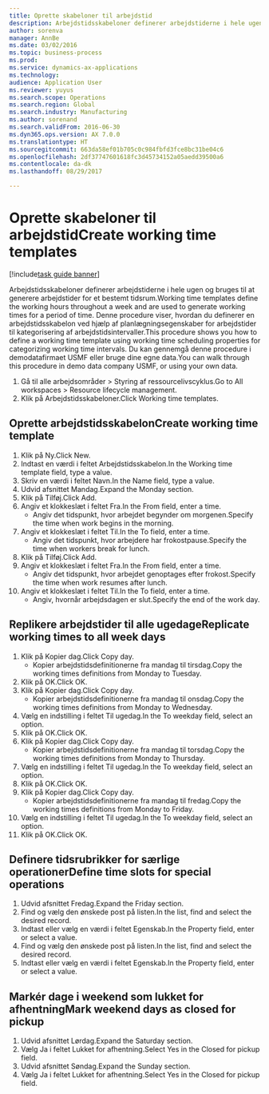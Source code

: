 ```yaml
--- 
title: Oprette skabeloner til arbejdstid
description: Arbejdstidsskabeloner definerer arbejdstiderne i hele ugen og bruges til at generere arbejdstider for et bestemt tidsrum.
author: sorenva
manager: AnnBe
ms.date: 03/02/2016
ms.topic: business-process
ms.prod: 
ms.service: dynamics-ax-applications
ms.technology: 
audience: Application User
ms.reviewer: yuyus
ms.search.scope: Operations
ms.search.region: Global
ms.search.industry: Manufacturing
ms.author: sorenand
ms.search.validFrom: 2016-06-30
ms.dyn365.ops.version: AX 7.0.0
ms.translationtype: HT
ms.sourcegitcommit: 663da58ef01b705c0c984fbfd3fce8bc31be04c6
ms.openlocfilehash: 2df37747601618fc3d45734152a05aedd39500a6
ms.contentlocale: da-dk
ms.lasthandoff: 08/29/2017

---
```

# <a name="create-working-time-templates"></a><span data-ttu-id="f164d-103">Oprette skabeloner til arbejdstid</span><span class="sxs-lookup"><span data-stu-id="f164d-103">Create working time templates</span></span>

[!include[task guide banner](../../includes/task-guide-banner.md)]

<span data-ttu-id="f164d-104">Arbejdstidsskabeloner definerer arbejdstiderne i hele ugen og bruges til at generere arbejdstider for et bestemt tidsrum.</span><span class="sxs-lookup"><span data-stu-id="f164d-104">Working time templates define the working hours throughout a week and are used to generate working times for a period of time.</span></span> <span data-ttu-id="f164d-105">Denne procedure viser, hvordan du definerer en arbejdstidsskabelon ved hjælp af planlægningsegenskaber for arbejdstider til kategorisering af arbejdstidsintervaller.</span><span class="sxs-lookup"><span data-stu-id="f164d-105">This procedure shows you how to define a working time template using working time scheduling properties for categorizing working time intervals.</span></span> <span data-ttu-id="f164d-106">Du kan gennemgå denne procedure i demodatafirmaet USMF eller bruge dine egne data.</span><span class="sxs-lookup"><span data-stu-id="f164d-106">You can walk through this procedure in demo data company USMF, or using your own data.</span></span>

1. <span data-ttu-id="f164d-107">Gå til alle arbejdsområder > Styring af ressourcelivscyklus.</span><span class="sxs-lookup"><span data-stu-id="f164d-107">Go to All workspaces > Resource lifecycle management.</span></span>
2. <span data-ttu-id="f164d-108">Klik på Arbejdstidsskabeloner.</span><span class="sxs-lookup"><span data-stu-id="f164d-108">Click Working time templates.</span></span>

## <a name="create-working-time-template"></a><span data-ttu-id="f164d-109">Oprette arbejdstidsskabelon</span><span class="sxs-lookup"><span data-stu-id="f164d-109">Create working time template</span></span>
1. <span data-ttu-id="f164d-110">Klik på Ny.</span><span class="sxs-lookup"><span data-stu-id="f164d-110">Click New.</span></span>
2. <span data-ttu-id="f164d-111">Indtast en værdi i feltet Arbejdstidsskabelon.</span><span class="sxs-lookup"><span data-stu-id="f164d-111">In the Working time template field, type a value.</span></span>
3. <span data-ttu-id="f164d-112">Skriv en værdi i feltet Navn.</span><span class="sxs-lookup"><span data-stu-id="f164d-112">In the Name field, type a value.</span></span>
4. <span data-ttu-id="f164d-113">Udvid afsnittet Mandag.</span><span class="sxs-lookup"><span data-stu-id="f164d-113">Expand the Monday section.</span></span>
5. <span data-ttu-id="f164d-114">Klik på Tilføj.</span><span class="sxs-lookup"><span data-stu-id="f164d-114">Click Add.</span></span>
6. <span data-ttu-id="f164d-115">Angiv et klokkeslæt i feltet Fra.</span><span class="sxs-lookup"><span data-stu-id="f164d-115">In the From field, enter a time.</span></span>
    * <span data-ttu-id="f164d-116">Angiv det tidspunkt, hvor arbejdet begynder om morgenen.</span><span class="sxs-lookup"><span data-stu-id="f164d-116">Specify the time when work begins in the morning.</span></span>  
7. <span data-ttu-id="f164d-117">Angiv et klokkeslæt i feltet Til.</span><span class="sxs-lookup"><span data-stu-id="f164d-117">In the To field, enter a time.</span></span>
    * <span data-ttu-id="f164d-118">Angiv det tidspunkt, hvor arbejdere har frokostpause.</span><span class="sxs-lookup"><span data-stu-id="f164d-118">Specify the time when workers break for lunch.</span></span>  
8. <span data-ttu-id="f164d-119">Klik på Tilføj.</span><span class="sxs-lookup"><span data-stu-id="f164d-119">Click Add.</span></span>
9. <span data-ttu-id="f164d-120">Angiv et klokkeslæt i feltet Fra.</span><span class="sxs-lookup"><span data-stu-id="f164d-120">In the From field, enter a time.</span></span>
    * <span data-ttu-id="f164d-121">Angiv det tidspunkt, hvor arbejdet genoptages efter frokost.</span><span class="sxs-lookup"><span data-stu-id="f164d-121">Specify the time when work resumes after lunch.</span></span>  
10. <span data-ttu-id="f164d-122">Angiv et klokkeslæt i feltet Til.</span><span class="sxs-lookup"><span data-stu-id="f164d-122">In the To field, enter a time.</span></span>
    * <span data-ttu-id="f164d-123">Angiv, hvornår arbejdsdagen er slut.</span><span class="sxs-lookup"><span data-stu-id="f164d-123">Specify the end of the work day.</span></span>  

## <a name="replicate-working-times-to-all-week-days"></a><span data-ttu-id="f164d-124">Replikere arbejdstider til alle ugedage</span><span class="sxs-lookup"><span data-stu-id="f164d-124">Replicate working times to all week days</span></span>
1. <span data-ttu-id="f164d-125">Klik på Kopier dag.</span><span class="sxs-lookup"><span data-stu-id="f164d-125">Click Copy day.</span></span>
    * <span data-ttu-id="f164d-126">Kopier arbejdstidsdefinitionerne fra mandag til tirsdag.</span><span class="sxs-lookup"><span data-stu-id="f164d-126">Copy the working times definitions from Monday to Tuesday.</span></span>  
2. <span data-ttu-id="f164d-127">Klik på OK.</span><span class="sxs-lookup"><span data-stu-id="f164d-127">Click OK.</span></span>
3. <span data-ttu-id="f164d-128">Klik på Kopier dag.</span><span class="sxs-lookup"><span data-stu-id="f164d-128">Click Copy day.</span></span>
    * <span data-ttu-id="f164d-129">Kopier arbejdstidsdefinitionerne fra mandag til onsdag.</span><span class="sxs-lookup"><span data-stu-id="f164d-129">Copy the working times definitions from Monday to Wednesday.</span></span>  
4. <span data-ttu-id="f164d-130">Vælg en indstilling i feltet Til ugedag.</span><span class="sxs-lookup"><span data-stu-id="f164d-130">In the To weekday field, select an option.</span></span>
5. <span data-ttu-id="f164d-131">Klik på OK.</span><span class="sxs-lookup"><span data-stu-id="f164d-131">Click OK.</span></span>
6. <span data-ttu-id="f164d-132">Klik på Kopier dag.</span><span class="sxs-lookup"><span data-stu-id="f164d-132">Click Copy day.</span></span>
    * <span data-ttu-id="f164d-133">Kopier arbejdstidsdefinitionerne fra mandag til torsdag.</span><span class="sxs-lookup"><span data-stu-id="f164d-133">Copy the working times definitions from Monday to Thursday.</span></span>  
7. <span data-ttu-id="f164d-134">Vælg en indstilling i feltet Til ugedag.</span><span class="sxs-lookup"><span data-stu-id="f164d-134">In the To weekday field, select an option.</span></span>
8. <span data-ttu-id="f164d-135">Klik på OK.</span><span class="sxs-lookup"><span data-stu-id="f164d-135">Click OK.</span></span>
9. <span data-ttu-id="f164d-136">Klik på Kopier dag.</span><span class="sxs-lookup"><span data-stu-id="f164d-136">Click Copy day.</span></span>
    * <span data-ttu-id="f164d-137">Kopier arbejdstidsdefinitionerne fra mandag til fredag.</span><span class="sxs-lookup"><span data-stu-id="f164d-137">Copy the working times definitions from Monday to Friday.</span></span>  
10. <span data-ttu-id="f164d-138">Vælg en indstilling i feltet Til ugedag.</span><span class="sxs-lookup"><span data-stu-id="f164d-138">In the To weekday field, select an option.</span></span>
11. <span data-ttu-id="f164d-139">Klik på OK.</span><span class="sxs-lookup"><span data-stu-id="f164d-139">Click OK.</span></span>

## <a name="define-time-slots-for-special-operations"></a><span data-ttu-id="f164d-140">Definere tidsrubrikker for særlige operationer</span><span class="sxs-lookup"><span data-stu-id="f164d-140">Define time slots for special operations</span></span>
1. <span data-ttu-id="f164d-141">Udvid afsnittet Fredag.</span><span class="sxs-lookup"><span data-stu-id="f164d-141">Expand the Friday section.</span></span>
2. <span data-ttu-id="f164d-142">Find og vælg den ønskede post på listen.</span><span class="sxs-lookup"><span data-stu-id="f164d-142">In the list, find and select the desired record.</span></span>
3. <span data-ttu-id="f164d-143">Indtast eller vælg en værdi i feltet Egenskab.</span><span class="sxs-lookup"><span data-stu-id="f164d-143">In the Property field, enter or select a value.</span></span>
4. <span data-ttu-id="f164d-144">Find og vælg den ønskede post på listen.</span><span class="sxs-lookup"><span data-stu-id="f164d-144">In the list, find and select the desired record.</span></span>
5. <span data-ttu-id="f164d-145">Indtast eller vælg en værdi i feltet Egenskab.</span><span class="sxs-lookup"><span data-stu-id="f164d-145">In the Property field, enter or select a value.</span></span>

## <a name="mark-weekend-days-as-closed-for-pickup"></a><span data-ttu-id="f164d-146">Markér dage i weekend som lukket for afhentning</span><span class="sxs-lookup"><span data-stu-id="f164d-146">Mark weekend days as closed for pickup</span></span>
1. <span data-ttu-id="f164d-147">Udvid afsnittet Lørdag.</span><span class="sxs-lookup"><span data-stu-id="f164d-147">Expand the Saturday section.</span></span>
2. <span data-ttu-id="f164d-148">Vælg Ja i feltet Lukket for afhentning.</span><span class="sxs-lookup"><span data-stu-id="f164d-148">Select Yes in the Closed for pickup field.</span></span>
3. <span data-ttu-id="f164d-149">Udvid afsnittet Søndag.</span><span class="sxs-lookup"><span data-stu-id="f164d-149">Expand the Sunday section.</span></span>
4. <span data-ttu-id="f164d-150">Vælg Ja i feltet Lukket for afhentning.</span><span class="sxs-lookup"><span data-stu-id="f164d-150">Select Yes in the Closed for pickup field.</span></span>



